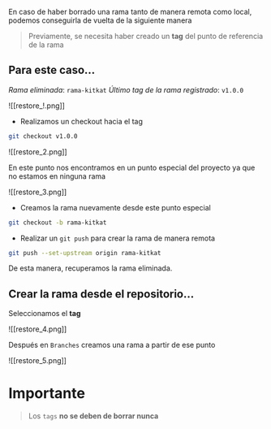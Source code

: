 En caso de haber borrado una rama tanto de manera remota como local, podemos conseguirla de vuelta de la siguiente manera

>Previamente, se necesita haber creado un **tag** del punto de referencia de la rama

## Para este caso...

*Rama eliminada*: `rama-kitkat`
*Último tag de la rama registrado*: `v1.0.0`

![[restore_!.png]]

- Realizamos un checkout hacia el tag
```bash
git checkout v1.0.0
```

![[restore_2.png]]

En este punto nos encontramos en un punto especial del proyecto ya que no estamos en ninguna rama

![[restore_3.png]]

- Creamos la rama nuevamente desde este punto especial
```bash
git checkout -b rama-kitkat
```

- Realizar un `git push` para crear la rama de manera remota
```bash
git push --set-upstream origin rama-kitkat
```

De esta manera, recuperamos la rama eliminada.

## Crear la rama desde el repositorio...

Seleccionamos el **tag**

![[restore_4.png]]

Después en `Branches` creamos una rama a partir de ese punto

![[restore_5.png]]

# Importante

>Los `tags` **no se deben de borrar nunca**

